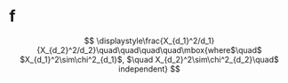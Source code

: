 # f

$$
\displaystyle\frac{X_{d_1}^2/d_1}{X_{d_2}^2/d_2}\quad\quad\quad\quad\mbox{where$\quad$ $X_{d_1}^2\sim\chi^2_{d_1}$,
$\quad X_{d_2}^2\sim\chi^2_{d_2}\quad$ independent}
$$

